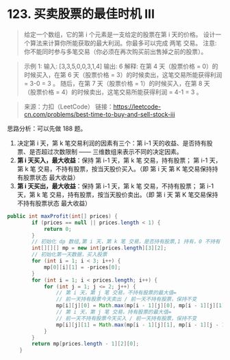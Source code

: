 ﻿# 123. 买卖股票的最佳时机 III
>给定一个数组，它的第 i 个元素是一支给定的股票在第 i 天的价格。
设计一个算法来计算你所能获取的最大利润。你最多可以完成 两笔 交易。
注意: 你不能同时参与多笔交易（你必须在再次购买前出售掉之前的股票）。

>示例 1:
输入: [3,3,5,0,0,3,1,4]
输出: 6
解释: 在第 4 天（股票价格 = 0）的时候买入，在第 6 天（股票价格 = 3）的时候卖出，这笔交易所能获得利润 = 3-0 = 3 。
     随后，在第 7 天（股票价格 = 1）的时候买入，在第 8 天 （股票价格 = 4）的时候卖出，这笔交易所能获得利润 = 4-1 = 3 。

>来源：力扣（LeetCode）
链接：https://leetcode-cn.com/problems/best-time-to-buy-and-sell-stock-iii

思路分析：可以先做 188 题。
1. 决定第 i 天，第 k 笔交易利润的因素有三个：第 i-1 天的收益、是否持有股票、是否超过次数限制 —— 三维数组来表示不同的决定因素。
2. **第 i 天买入，最大收益**：保持 第 i-1 天，第 k 笔 交易，持有股票； 第 i-1 天，第 k 笔 交易，不持有股票，按当天股价买入。（即 第 i 天 第 K 笔交易保持持有股票状态 最大收益）
3.  **第 i 天买出，最大收益**：保持 第 i-1 天，第 k 笔 交易，不持有股票； 第 i-1 天，第 k 笔 交易，持有股票，按当天股价卖出。（即 第 i 天 第 K 笔交易保持不持有股票状态 最大收益）
```java
public int maxProfit(int[] prices) {
        if (prices == null || prices.length < 1) {
            return 0;
        }
        // 初始化 dp 数组,第 i 天，第 k 笔 交易，是否持有股票,1 持有，0 不持有
        int[][][] mp = new int[prices.length][3][2];
        // 初始化第一天数据，买入股票
        for (int i = 1; i < 3; i++) {
            mp[0][i][1] = -prices[0];
        }
        for (int i = 1; i < prices.length; i++) {
            for (int j = 1; j <= 2; j++) {
                // 第 i 天，第 j 笔 交易，不持有股票的最大值=
                // 前一天持有股票今天卖出 / 前一天不持有股票，保持不变
                mp[i][j][0] = Math.max(mp[i - 1][j][0], mp[i - 1][j][1] + prices[i]);
                // 第 i 天，第 j 笔 交易，持有股票的最大值=
                // 前一天不持有股票今天买入 / 前一天持有股票，保持不变
                mp[i][j][1] = Math.max(mp[i - 1][j][1], mp[i - 1][j - 1][0] - prices[i]);
            }
        }
        return mp[prices.length - 1][2][0];
    }
```

